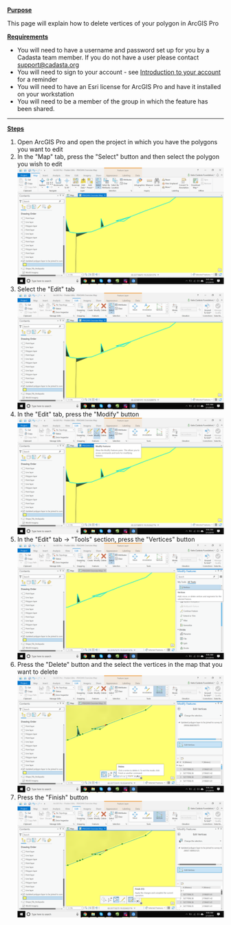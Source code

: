 <u>**Purpose**</u>

This page will explain how to delete vertices of your polygon in ArcGIS Pro

<u>**Requirements**</u>

* You will need to have a username and password set up for you by a Cadasta team member. If you do not have a user please contact support@cadasta.org
* You will need to sign to your account - see [Introduction to your account](intro_to_account/index.md) for a reminder
* You will need to have an Esri license for ArcGIS Pro and have it installed on your workstation
* You will need to be a member of the group in which the feature has been shared.

-----

<u>**Steps**</u>

1. Open ArcGIS Pro and open the project in which you have the polygons you want to edit
2. In the "Map" tab, press the "Select" button and then select the polygon you wish to edit
   ![](imgs/image4.png) 
3. Select the "Edit" tab 
![](imgs/image1.png)
1. In the "Edit" tab, press the "Modify" button
![](imgs/image6.png)
1. In the "Edit" tab -> "Tools" section, press the "Vertices" button
![](imgs/image5.png)
1. Press the "Delete" button and the select the vertices in the map that you want to delete
![](imgs/image3.png)
1. Press the "Finish" button
![](imgs/image2.png)